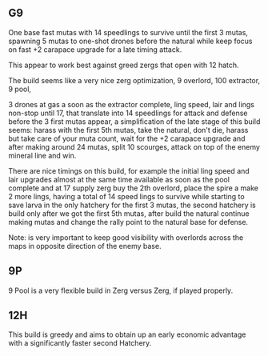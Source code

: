 ## G9
One base fast mutas with 14 speedlings to survive until the first 3 mutas, spawning 5 mutas to one-shot drones before the natural while keep focus on fast +2 carapace upgrade for a late timing attack.

This appear to work best against greed zergs that open with 12 hatch.

The build seems like a very nice zerg optimization, 9 overlord, 100 extractor, 9 pool,

3 drones at gas a soon as the extractor complete, ling speed, lair and lings non-stop until 17, that translate into 14 speedlings for attack and defense before the 3 first mutas appear, a simplification of the late stage of this build seems: harass with the first 5th mutas, take the natural, don't die, harass but take care of your muta count, wait for the +2 carapace upgrade and after making around 24 mutas, split 10 scourges, attack on top of the enemy mineral line and win.

There are nice timings on this build, for example the initial ling speed and lair upgrades almost at the same time available as soon as the pool complete and at 17 supply zerg buy the 2th overlord, place the spire a make 2 more lings, having a total of 14 speed lings to survive while starting to save larva in the only hatchery for the first 3 mutas, the second hatchery is build only after we got the first 5th mutas, after build the natural continue making mutas and change the rally point to the natural base for defense.

Note: is very important to keep good visibility with overlords across the maps in opposite direction of the enemy base.

## 9P
9 Pool is a very flexible build in Zerg versus Zerg, if played properly.

## 12H
This build is greedy and aims to obtain up an early economic advantage with a significantly faster second Hatchery.
